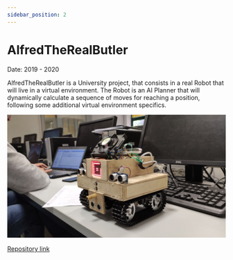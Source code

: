 ```yaml
---
sidebar_position: 2
---
```


# AlfredTheRealButler

<div >
<p style={{textAlign: 'right'}}>Date: 2019 - 2020</p>
</div>

AlfredTheRealButler is a University project, that consists in a real Robot that will live in a virtual environment.
The Robot is an AI Planner that will dynamically calculate a sequence of moves for reaching a position, following some additional virtual environment specifics.



<div style={{textAlign: 'center'}}>
  <img src="/img/alfredRobot.jpg" />
</div>

<a href="https://github.com/FerrariAndrea/AlfredTheRealButler" target="_blank">Repository link</a>